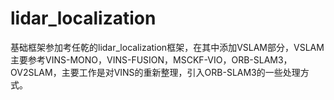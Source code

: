 # lidar_localization
基础框架参加考任乾的lidar_localization框架，在其中添加VSLAM部分，VSLAM主要参考VINS-MONO，VINS-FUSION，MSCKF-VIO，ORB-SLAM3，OV2SLAM，主要工作是对VINS的重新整理，引入ORB-SLAM3的一些处理方式。
